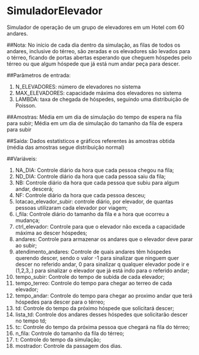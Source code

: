 # SimuladorElevador
Simulador de operação de um grupo de elevadores em um Hotel com 60 andares.

##Nota: No início de cada dia dentro da simulação, as filas de todos os andares, inclusive do térreo, são zeradas e os elevadores são levados para o térreo, ficando de portas abertas esperando que cheguem hóspedes pelo térreo ou que algum hóspede que já está num andar peça para descer. 

##Parâmetros de entrada:
1. N_ELEVADORES: número de elevadores no sistema
2. MAX_ELEVADORES: capacidade máxima dos elevadores no sistema
3. LAMBDA: taxa de chegada de hóspedes, seguindo uma distribuição de Poisson.

##Amostras:
Média em um dia de simulação do tempo de espera na fila para subir;
Média em um dia de simulação do tamanho da fila de espera para subir

##Saída:
Dados estatísticos e gráficos referentes às amostras obtida (média das amostras segue distribuição normal)


##Variáveis:
1. NA_DIA: Controle diário da hora que cada pessoa chegou na fila;
2. ND_DIA: Controle diário da hora que cada pessoa saiu da fila;
3. NB: Controle diário da hora que cada pessoa que subiu para algum andar, descerá;
4. NF: Controle diário da hora que cada pessoa desceu;
5. lotacao_elevador_subir: controle diário, por elevador, de quantas pessoas utilizaram cada elevador por viagem;
6. i_fila: Controle diário do tamanho da fila e a hora que ocorreu a mudança;
7. ctrl_elevador: Controle para que o elevador não exceda a capacidade máxima ao descer hóspedes;
8. andares: Controle para armazenar os andares que o elevador deve parar ao subir;
9. atendimento_andares: Controle de quais andares têm hóspedes querendo descer, sendo o valor -1 para sinalizar que ninguem quer descer no referido andar, 0 para sinalizar q qualquer elevador pode ir e (1,2,3,.) para sinalizar o elevador que já está indo para o referido andar;
10. tempo_subir: Controle do tempo de subida de cada elevador;
11. tempo_terreo: Controle do tempo para chegar ao terreo de cada elevador;
12. tempo_andar: Controle do tempo para chegar ao proximo andar que terá hóspedes para descer para o térreo;
13. td: Controle do tempo da próximo hóspede que solicitará descer;
14. lista_td: Controle dos andares desses hóspedes que solicitarão descer no tempo td;
15. tc: Controle do tempo da próxima pessoa que chegará na fila do térreo;
16. n_fila: Controle do tamanho da fila do térreo;
17. t: Controle do tempo da simulação;
18. mostrador: Controle da passagem dos dias.
